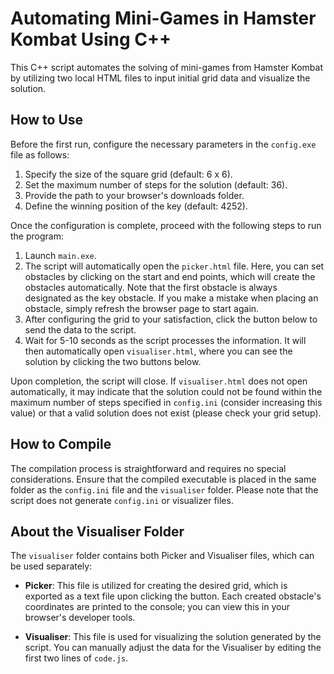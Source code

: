 # Automating Mini-Games in Hamster Kombat Using C++

This C++ script automates the solving of mini-games from Hamster Kombat by utilizing two local HTML files to input initial grid data and visualize the solution.

## How to Use

Before the first run, configure the necessary parameters in the `config.exe` file as follows:

1. Specify the size of the square grid (default: 6 x 6).
2. Set the maximum number of steps for the solution (default: 36).
3. Provide the path to your browser's downloads folder.
4. Define the winning position of the key (default: 4252).

Once the configuration is complete, proceed with the following steps to run the program:

1. Launch `main.exe`.
2. The script will automatically open the `picker.html` file. Here, you can set obstacles by clicking on the start and end points, which will create the obstacles automatically. Note that the first obstacle is always designated as the key obstacle. If you make a mistake when placing an obstacle, simply refresh the browser page to start again.
3. After configuring the grid to your satisfaction, click the button below to send the data to the script.
4. Wait for 5-10 seconds as the script processes the information. It will then automatically open `visualiser.html`, where you can see the solution by clicking the two buttons below.

Upon completion, the script will close. If `visualiser.html` does not open automatically, it may indicate that the solution could not be found within the maximum number of steps specified in `config.ini` (consider increasing this value) or that a valid solution does not exist (please check your grid setup).

## How to Compile

The compilation process is straightforward and requires no special considerations. Ensure that the compiled executable is placed in the same folder as the `config.ini` file and the `visualiser` folder. Please note that the script does not generate `config.ini` or visualizer files.

## About the Visualiser Folder

The `visualiser` folder contains both Picker and Visualiser files, which can be used separately:

- **Picker**: This file is utilized for creating the desired grid, which is exported as a text file upon clicking the button. Each created obstacle's coordinates are printed to the console; you can view this in your browser's developer tools.
  
- **Visualiser**: This file is used for visualizing the solution generated by the script. You can manually adjust the data for the Visualiser by editing the first two lines of `code.js`.
